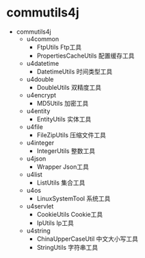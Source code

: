 # commutils4j

* commutils4j
    * u4common
        * FtpUtils Ftp工具
        * PropertiesCacheUtils 配置缓存工具
    * u4datetime
        * DatetimeUtils 时间类型工具
    * u4double
        * DoubleUtils 双精度工具
    * u4encrypt
        * MD5Utils 加密工具
    * u4entity
        * EntityUtils 实体工具
    * u4file
        * FileZipUtils 压缩文件工具
    * u4integer
        * IntegerUtils 整数工具
    * u4json
        * Wrapper Json工具
    * u4list
        * ListUtils 集合工具
    * u4os
        * LinuxSystemTool 系统工具
    * u4servlet
        * CookieUtils Cookie工具
        * IpUtils Ip工具
    * u4string
        * ChinaUpperCaseUtil 中文大小写工具
        * StringUtils 字符串工具
